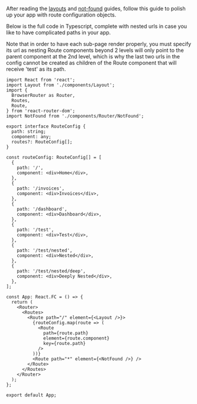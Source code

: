After reading the [layouts](layouts.md) and [not-found](not-found.md) guides, follow this guide to polish up your app with route configuration objects.


Below is the full code in Typescript, complete with nested urls in case you like to have complicated paths in your app. 

Note that in order to have each sub-page render properly, you must specify its url as nesting Route components beyond 2 levels will only point to the parent
component at the 2nd level, which is why the last two urls in the config cannot be created as children of the Route component that will receive 'test' as its path.

```
import React from 'react';
import Layout from './components/Layout';
import {
  BrowserRouter as Router,
  Routes,
  Route,
} from 'react-router-dom';
import NotFound from './components/Router/NotFound';

export interface RouteConfig {
  path: string;
  component: any;
  routes?: RouteConfig[];
}

const routeConfig: RouteConfig[] = [
  {
    path: '/',
    component: <div>Home</div>,
  },
  {
    path: '/invoices',
    component: <div>Invoices</div>,
  },
  {
    path: '/dashboard',
    component: <div>Dashboard</div>,
  },
  {
    path: '/test',
    component: <div>Test</div>,
  },
  {
    path: '/test/nested',
    component: <div>Nested</div>,
  },
  {
    path: '/test/nested/deep',
    component: <div>Deeply Nested</div>,
  },
];

const App: React.FC = () => {
  return (
    <Router>
      <Routes>
        <Route path="/" element={<Layout />}>
          {routeConfig.map(route => (
            <Route
              path={route.path}
              element={route.component}
              key={route.path}
            />
          ))}
          <Route path="*" element={<NotFound />} />
        </Route>
      </Routes>
    </Router>
  );
};

export default App;

```
